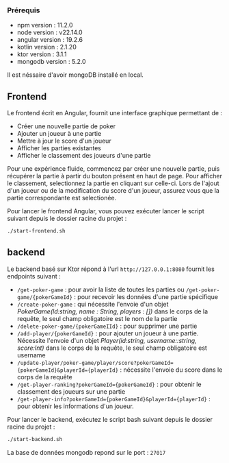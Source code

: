 ### Prérequis

* npm version : 11.2.0
* node version : v22.14.0
* angular version : 19.2.6
* kotlin version : 2.1.20
* ktor version : 3.1.1
* mongodb version : 5.2.0

Il est néssaire d'avoir mongoDB installé en local.

## Frontend

Le frontend écrit en Angular, fournit une interface graphique permettant de :

  * Créer une nouvelle partie de poker
  * Ajouter un joueur à une partie
  * Mettre à jour le score d'un joueur
  * Afficher les parties existantes
  * Afficher le classement des joueurs d'une partie

Pour une expérience fluide, commencez par créer une nouvelle partie, puis récupérer la partie à partir du bouton présent en haut de page. 
Pour afficher le classement, selectionnez la partie en cliquant sur celle-ci.
Lors de l'ajout d'un joueur ou de la modification du score d'un joueur, assurez vous que la partie correspondante est selectionée.

Pour lancer le frontend Angular, vous pouvez exécuter lancer le script suivant depuis le dossier racine du projet  : 
```bash
./start-frontend.sh
```

## backend

Le backend basé sur Ktor répond à l'url `http://127.0.0.1:8080` fournit les endpoints suivant : 
  * `/get-poker-game` : pour avoir la liste de toutes les parties ou `/get-poker-game/{pokerGameId}` :  pour recevoir les données d'une partie spécifique
  * `/create-poker-game` : qui nécessite l'envoie d'un objet *PokerGame(Id:string, name : String, players : [])* dans le corps de la requête, le seul champ obligatoire est le nom de la partie
  * `/delete-poker-game/{pokerGameIId}` : pour supprimer une partie
  * `/add-player/{pokerGameId}` : pour ajouter un joueur à une partie. Nécessite l'envoie d'un objet *Player(id:string, username::string, score:Int)* dans le corps de la requête, le seul champ obligatoire est username
  * `/update-player/poker-game/player/score?pokerGameId={pokerGameId}&playerId={playerId}` : nécessite l'envoie du score dans le corps de la requête
  * `/get-player-ranking?pokerGameId={pokerGameId}` : pour obtenir le classement des joueurs sur une partie
  * `/get-player-info?pokerGameId={pokerGameId}&playerId={playerId}` : pour obtenir les informations d'un joueur.

Pour lancer le backend, exécutez le script bash suivant depuis le dossier racine du projet : 
```bash
./start-backend.sh
```

La base de données mongodb repond sur le port :  `27017`
